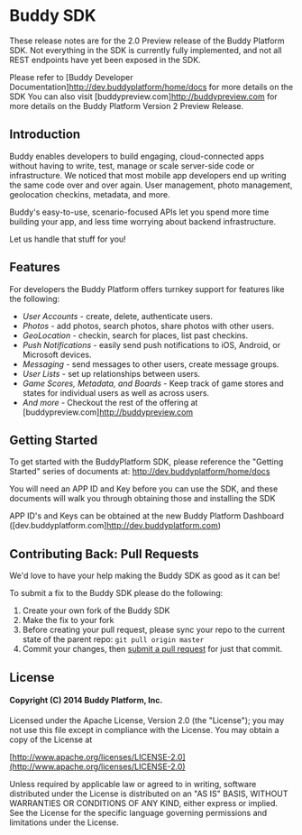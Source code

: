 # Buddy SDK

These release notes are for the 2.0 Preview release of the Buddy Platform SDK.
Not everything in the SDK is currently fully implemented, and not all REST endpoints have yet been exposed in the SDK.

Please refer to [Buddy Developer Documentation]http://dev.buddyplatform/home/docs for more details on the SDK 
You can also visit [buddypreview.com]http://buddypreview.com for more details on the Buddy Platform Version 2 Preview Release.

## Introduction

Buddy enables developers to build engaging, cloud-connected apps without having to write, test, manage or scale server-side code or infrastructure. We noticed that most mobile app developers end up writing the same code over and over again.  User management, photo management, geolocation checkins, metadata, and more.  

Buddy's easy-to-use, scenario-focused APIs let you spend more time building your app, and less time worrying about backend infrastructure.  

Let us handle that stuff for you!

## Features

For developers the Buddy Platform offers turnkey support for features like the following:

* *User Accounts* - create, delete, authenticate users.
* *Photos* - add photos, search photos, share photos with other users.
* *GeoLocation* - checkin, search for places, list past checkins.
* *Push Notifications* - easily send push notifications to iOS, Android, or Microsoft devices.
* *Messaging* - send messages to other users, create message groups.
* *User Lists* - set up relationships between users.
* *Game Scores, Metadata, and Boards* - Keep track of game stores and states for individual users as well as across users.
* *And more* - Checkout the rest of the offering at [buddypreview.com]http://buddypreview.com

## Getting Started

To get started with the BuddyPlatform SDK, please reference the "Getting Started" series of documents at: http://dev.buddyplatform/home/docs

You will need an APP ID and Key before you can use the SDK, and these documents will walk you through obtaining those and installing the SDK

APP ID's and Keys can be obtained at the new Buddy Platform Dashboard ([dev.buddyplatform.com]http://dev.buddyplatform.com)

## Contributing Back: Pull Requests

We'd love to have your help making the Buddy SDK as good as it can be!

To submit a fix to the Buddy SDK please do the following:

1. Create your own fork of the Buddy SDK
2. Make the fix to your fork
3. Before creating your pull request, please sync your repo to the current state of the parent repo: ```git pull origin master```
4. Commit your changes, then [submit a pull request](https://help.github.com/articles/using-pull-requests) for just that commit.


## License

#### Copyright (C) 2014 Buddy Platform, Inc.


Licensed under the Apache License, Version 2.0 (the "License"); you may not
use this file except in compliance with the License. You may obtain a copy of
the License at

  [http://www.apache.org/licenses/LICENSE-2.0](http://www.apache.org/licenses/LICENSE-2.0)

Unless required by applicable law or agreed to in writing, software
distributed under the License is distributed on an "AS IS" BASIS, WITHOUT
WARRANTIES OR CONDITIONS OF ANY KIND, either express or implied. See the
License for the specific language governing permissions and limitations under
the License.

